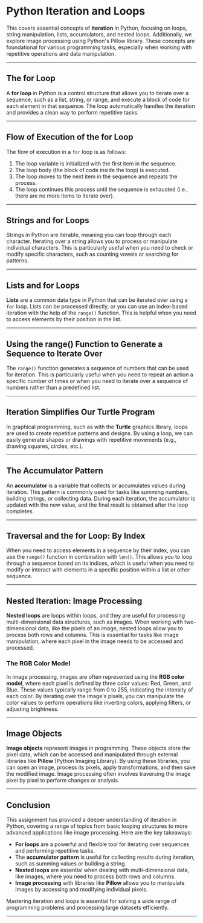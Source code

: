 # Python Iteration and Loops

This covers essential concepts of **iteration** in Python, focusing on loops, string manipulation, lists, accumulators, and nested loops. Additionally, we explore image processing using Python's Pillow library. These concepts are foundational for various programming tasks, especially when working with repetitive operations and data manipulation.

---

## The **for** Loop

A **for loop** in Python is a control structure that allows you to iterate over a sequence, such as a list, string, or range, and execute a block of code for each element in that sequence. The loop automatically handles the iteration and provides a clean way to perform repetitive tasks.

---

## Flow of Execution of the **for** Loop

The flow of execution in a `for` loop is as follows:
1. The loop variable is initialized with the first item in the sequence.
2. The loop body (the block of code inside the loop) is executed.
3. The loop moves to the next item in the sequence and repeats the process.
4. The loop continues this process until the sequence is exhausted (i.e., there are no more items to iterate over).

---

## Strings and **for** Loops

Strings in Python are iterable, meaning you can loop through each character. Iterating over a string allows you to process or manipulate individual characters. This is particularly useful when you need to check or modify specific characters, such as counting vowels or searching for patterns.

---

## Lists and **for** Loops

**Lists** are a common data type in Python that can be iterated over using a `for` loop. Lists can be processed directly, or you can use an index-based iteration with the help of the `range()` function. This is helpful when you need to access elements by their position in the list.

---

## Using the **range()** Function to Generate a Sequence to Iterate Over

The `range()` function generates a sequence of numbers that can be used for iteration. This is particularly useful when you need to repeat an action a specific number of times or when you need to iterate over a sequence of numbers rather than a predefined list.

---

## Iteration Simplifies Our Turtle Program

In graphical programming, such as with the **Turtle** graphics library, loops are used to create repetitive patterns and designs. By using a loop, we can easily generate shapes or drawings with repetitive movements (e.g., drawing squares, circles, etc.).

---

## The **Accumulator Pattern**

An **accumulator** is a variable that collects or accumulates values during iteration. This pattern is commonly used for tasks like summing numbers, building strings, or collecting data. During each iteration, the accumulator is updated with the new value, and the final result is obtained after the loop completes.

---

## Traversal and the **for** Loop: By Index

When you need to access elements in a sequence by their index, you can use the `range()` function in combination with `len()`. This allows you to loop through a sequence based on its indices, which is useful when you need to modify or interact with elements in a specific position within a list or other sequence.

---

## Nested Iteration: Image Processing

**Nested loops** are loops within loops, and they are useful for processing multi-dimensional data structures, such as images. When working with two-dimensional data, like the pixels of an image, nested loops allow you to process both rows and columns. This is essential for tasks like image manipulation, where each pixel in the image needs to be accessed and processed.

### The RGB Color Model

In image processing, images are often represented using the **RGB color model**, where each pixel is defined by three color values: Red, Green, and Blue. These values typically range from 0 to 255, indicating the intensity of each color. By iterating over the image's pixels, you can manipulate the color values to perform operations like inverting colors, applying filters, or adjusting brightness.

---

## Image Objects

**Image objects** represent images in programming. These objects store the pixel data, which can be accessed and manipulated through external libraries like **Pillow** (Python Imaging Library). By using these libraries, you can open an image, process its pixels, apply transformations, and then save the modified image. Image processing often involves traversing the image pixel by pixel to perform changes or analysis.

---

## Conclusion

This assignment has provided a deeper understanding of iteration in Python, covering a range of topics from basic looping structures to more advanced applications like image processing. Here are the key takeaways:

- **For loops** are a powerful and flexible tool for iterating over sequences and performing repetitive tasks.
- The **accumulator pattern** is useful for collecting results during iteration, such as summing values or building a string.
- **Nested loops** are essential when dealing with multi-dimensional data, like images, where you need to process both rows and columns.
- **Image processing** with libraries like **Pillow** allows you to manipulate images by accessing and modifying individual pixels.

Mastering iteration and loops is essential for solving a wide range of programming problems and processing large datasets efficiently.

---